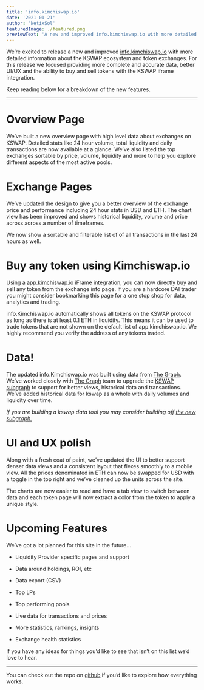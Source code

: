 ```yaml
---
title: 'info.kimchiswap.io'
date: '2021-01-21'
author: 'NetixSol'
featuredImage: ./featured.png
previewText: 'A new and improved info.kimchiswap.io with more detailed information about the KSWAP ecosystem and token pools.'
---
```




We’re excited to release a new and improved [info.kimchiswap.io](http://info.kimchiswap.io/) with more detailed information about the KSWAP ecosystem and token exchanges. For this release we focused providing more complete and accurate data, better UI/UX and the ability to buy and sell tokens with the KSWAP iframe integration.

Keep reading below for a breakdown of the new features.

---

# Overview Page


We’ve built a new overview page with high level data about exchanges on KSWAP. Detailed stats like 24 hour volume, total liquidity and daily transactions are now available at a glance. We’ve also listed the top exchanges sortable by price, volume, liquidity and more to help you explore different aspects of the most active pools.

# Exchange Pages


We’ve updated the design to give you a better overview of the exchange price and performance including 24 hour stats in USD and ETH. The chart view has been improved and shows historical liquidity, volume and price across across a number of timeframes.

We now show a sortable and filterable list of of all transactions in the last 24 hours as well.

# Buy any token using Kimchiswap.io


Using a [app.kimchiswap.io](http://app.kimchiswap.io) iFrame integration, you can now directly buy and sell any token from the exchange info page. If you are a hardcore DAI trader you might consider bookmarking this page for a one stop shop for data, analytics and trading.

info.Kimchiswap.io automatically shows all tokens on the KSWAP protocol as long as there is at least 0.1 ETH in liquidity. This means it can be used to trade tokens that are not shown on the default list of app.kimchiswap.io. We highly recommend you verify the address of any tokens traded.


# Data!

The updated info.Kimchiswap.io was built using data from [The Graph](https://thegraph.com/). We’ve worked closely with [The Graph](https://thegraph.com/) team to upgrade the [KSWAP subgraph](https://thegraph.com/explorer/subgraph/graphprotocol/kswap) to support for better views, historical data and transactions. We’ve added historical data for kswap as a whole with daily volumes and liquidity over time.

_If you are building a kswap data tool you may consider building off [the new subgraph.](https://github.com/graphprotocol/kswap-subgraph)_

# UI and UX polish

Along with a fresh coat of paint, we’ve updated the UI to better support denser data views and a consistent layout that flexes smoothly to a mobile view. All the prices denominated in ETH can now be swapped for USD with a toggle in the top right and we’ve cleaned up the units across the site.

The charts are now easier to read and have a tab view to switch between data and each token page will now extract a color from the token to apply a unique style.


# Upcoming Features

We’ve got a lot planned for this site in the future…

- Liquidity Provider specific pages and support

- Data around holdings, ROI, etc

- Data export (CSV)

- Top LPs

- Top performing pools

- Live data for transactions and prices

- More statistics, rankings, insights

- Exchange health statistics

If you have any ideas for things you’d like to see that isn’t on this list we’d love to hear.

---

You can check out the repo on [github](https://github.com/kimchiswap/kswap-subgraph) if you’d like to explore how everything works.

